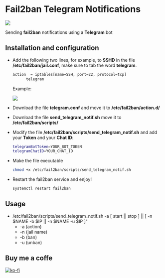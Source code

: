 # Fail2ban Telegram Notifications

![](https://deividsdocs.files.wordpress.com/2020/04/telegram_notifications_fail2ban.jpg)

Sending **fail2ban** notifications using a **Telegram** bot

## Installation and configuration
- Add the following two lines, for example, to **SSHD** in the file **/etc/fail2ban/jail.conf**, make sure to tab the word **telegram**.
  
  ```sh
  action  = iptables[name=SSH, port=22, protocol=tcp]
  		telegram
  ```
  Example:
  
  ![](https://deividsdocs.files.wordpress.com/2020/04/fail2ban-sshd-conf.png)
  
- Download the file **telegram.conf** and move it to **/etc/fail2ban/action.d/**
- Download the file **send_telegram_notif.sh** move it to **/etc/fail2ban/scripts/**
- Modify the file **/etc/fail2ban/scripts/send_telegram_notif.sh** and add your **Token** and your **Chat ID**:

  ```sh
  telegramBotToken=YOUR_BOT_TOKEN
  telegramChatID=YOUR_CHAT_ID
  ```
- Make the file executable

  ```sh
  chmod +x /etc/fail2ban/scripts/send_telegram_notif.sh
  ```
- Restart the fail2ban service and enjoy!

  ```sh
  systemctl restart fail2ban
  ```
 
## Usage
+ /etc/fail2ban/scripts/send_telegram_notif.sh -a [ start || stop ] || [ -n $NAME -b $IP || -n $NAME -u $IP ]"
  + -a (action)
  + -n (jail name)
  + -b (ban)
  + -u (unban)
  
## Buy me a coffe
[![ko-fi](https://www.ko-fi.com/img/githubbutton_sm.svg)](https://ko-fi.com/U7U01LTQB)

